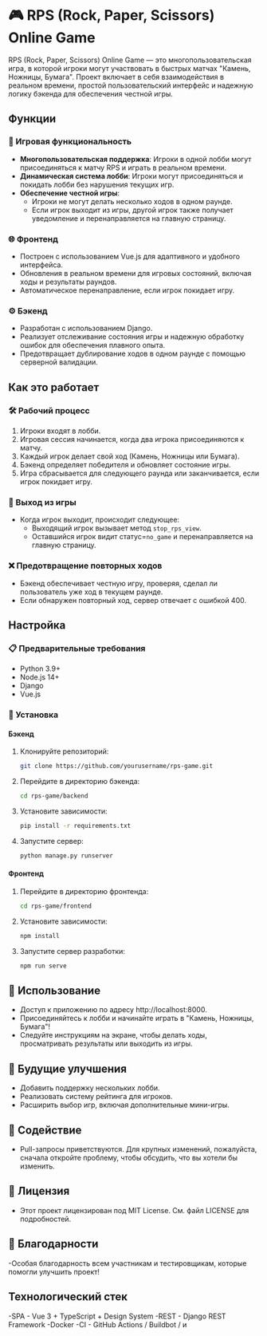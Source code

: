 # 🎮 RPS (Rock, Paper, Scissors) Online Game

RPS (Rock, Paper, Scissors) Online Game — это многопользовательская игра, в которой игроки могут участвовать в быстрых матчах "Камень, Ножницы, Бумага". Проект включает в себя взаимодействия в реальном времени, простой пользовательский интерфейс и надежную логику бэкенда для обеспечения честной игры.

## Функции

### 🎲 Игровая функциональность
- **Многопользовательская поддержка**: Игроки в одной лобби могут присоединяться к матчу RPS и играть в реальном времени.
- **Динамическая система лобби**: Игроки могут присоединяться и покидать лобби без нарушения текущих игр.
- **Обеспечение честной игры**:
  - Игроки не могут делать несколько ходов в одном раунде.
  - Если игрок выходит из игры, другой игрок также получает уведомление и перенаправляется на главную страницу.

### 🌐 Фронтенд
- Построен с использованием Vue.js для адаптивного и удобного интерфейса.
- Обновления в реальном времени для игровых состояний, включая ходы и результаты раундов.
- Автоматическое перенаправление, если игрок покидает игру.

### ⚙️ Бэкенд
- Разработан с использованием Django.
- Реализует отслеживание состояния игры и надежную обработку ошибок для обеспечения плавного опыта.
- Предотвращает дублирование ходов в одном раунде с помощью серверной валидации.

## Как это работает

### 🛠️ Рабочий процесс
1. Игроки входят в лобби.
2. Игровая сессия начинается, когда два игрока присоединяются к матчу.
3. Каждый игрок делает свой ход (Камень, Ножницы или Бумага).
4. Бэкенд определяет победителя и обновляет состояние игры.
5. Игра сбрасывается для следующего раунда или заканчивается, если игрок покидает игру.

### 🚪 Выход из игры
- Когда игрок выходит, происходит следующее:
  - Выходящий игрок вызывает метод `stop_rps_view`.
  - Оставшийся игрок видит статус=`no_game` и перенаправляется на главную страницу.

### ❌ Предотвращение повторных ходов
- Бэкенд обеспечивает честную игру, проверяя, сделал ли пользователь уже ход в текущем раунде.
- Если обнаружен повторный ход, сервер отвечает с ошибкой 400.

## Настройка

### 📋 Предварительные требования
- Python 3.9+
- Node.js 14+
- Django
- Vue.js
  
### 🔧 Установка

#### Бэкенд
1. Клонируйте репозиторий:
   ```bash
   git clone https://github.com/yourusername/rps-game.git
2. Перейдите в директорию бэкенда:
   ```bash
   cd rps-game/backend
3. Установите зависимости:
   ```bash
   pip install -r requirements.txt
4. Запустите сервер:
   ```bash
   python manage.py runserver
#### Фронтенд
1. Перейдите в директорию фронтенда:
   ```bash
   cd rps-game/frontend
2. Установите зависимости:
   ```bash
   npm install
3. Запустите сервер разработки:
   ```bash
   npm run serve

## 🎉 Использование
- Доступ к приложению по адресу http://localhost:8000.
- Присоединяйтесь к лобби и начинайте играть в "Камень, Ножницы, Бумага"!
- Следуйте инструкциям на экране, чтобы делать ходы, просматривать результаты или выходить из игры.
## 🚀 Будущие улучшения
- Добавить поддержку нескольких лобби.
- Реализовать систему рейтинга для игроков.
- Расширить выбор игр, включая дополнительные мини-игры.
## 🤝 Содействие
- Pull-запросы приветствуются. Для крупных изменений, пожалуйста, сначала откройте проблему, чтобы обсудить, что вы хотели бы изменить.
## 📜 Лицензия
- Этот проект лицензирован под MIT License. См. файл LICENSE для подробностей.
## 🙏 Благодарности
-Особая благодарность всем участникам и тестировщикам, которые помогли улучшить проект!
## Технологический стек
-SPA - Vue 3 + TypeScript + Design System
-REST - Django REST Framework
-Docker
-CI - GitHub Actions / Buildbot / и

